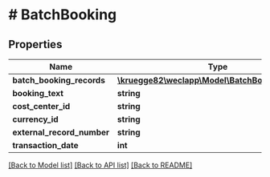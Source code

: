 # # BatchBooking

## Properties

Name | Type | Description | Notes
------------ | ------------- | ------------- | -------------
**batch_booking_records** | [**\kruegge82\weclapp\Model\BatchBookingRecord[]**](BatchBookingRecord.md) |  | [optional]
**booking_text** | **string** |  | [optional]
**cost_center_id** | **string** |  | [optional]
**currency_id** | **string** |  | [optional]
**external_record_number** | **string** |  | [optional]
**transaction_date** | **int** |  | [optional]

[[Back to Model list]](../../README.md#models) [[Back to API list]](../../README.md#endpoints) [[Back to README]](../../README.md)
